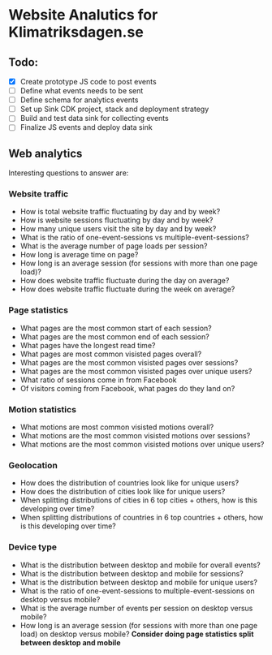 # Website Analutics for Klimatriksdagen.se

## Todo: 

- [x] Create prototype JS code to post events 
- [ ] Define what events needs to be sent 
- [ ] Define schema for analytics events  
- [ ] Set up Sink CDK project, stack and deployment strategy
- [ ] Build and test data sink for collecting events
- [ ] Finalize JS events and deploy data sink

## Web analytics 

Interesting questions to answer are:


### Website traffic
- How is total website traffic fluctuating by day and by week? 
- How is website sessions fluctuating by day and by week?
- How many unique users visit the site by day and by week?
- What is the ratio of one-event-sessions vs multiple-event-sessions?
- What is the average number of page loads per session?
- How long is average time on page?
- How long is an average session (for sessions with more than one page load)?
- How does website traffic fluctuate during the day on average?
- How does website traffic fluctuate during the week on average?

### Page statistics 
- What pages are the most common start of each session?
- What pages are the most common end of each session?
- What pages have the longest read time?
- What pages are most common visisted pages overall?
- What pages are the most common visisted pages over sessions? 
- What pages are the most common visisted pages over unique users?
- What ratio of sessions come in from Facebook
- Of visitors coming from Facebook, what pages do they land on?

### Motion statistics 
- What motions are most common visisted motions overall?
- What motions are the most common visisted motions over sessions? 
- What motions are the most common visisted motions over unique users? 

### Geolocation
- How does the distribution of countries look like for unique users?
- How does the distribution of cities look like for unique users?
- When splitting distributions of cities in 6 top cities + others, how is this developing over time?
- When splitting distributions of countries in 6 top countries + others, how is this developing over time?

### Device type
- What is the distribution between desktop and mobile for overall events?
- What is the distribution between desktop and mobile for sessions?
- What is the distribution between desktop and mobile for unique users?
- What is the ratio of one-event-sessions to multiple-event-sessions on desktop versus mobile?
- What is the average number of events per session on desktop versus mobile?
- How long is an average session (for sessions with more than one page load) on desktop versus mobile?
**Consider doing page statistics split between desktop and mobile**


